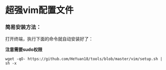 # 超强vim配置文件

### 简易安装方法：

打开终端，执行下面的命令就自动安装好了：

**注意需要sudo权限**

`wget -qO- https://github.com/HeYuan18/tools/blob/master/vim/setup.sh | sh -x`
